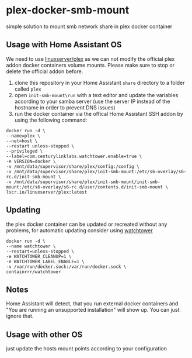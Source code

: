 # plex-docker-smb-mount
simple solution to mount smb network share in plex docker container

## Usage with Home Assistant OS
We need to use [linuxserver/plex](https://hub.docker.com/r/linuxserver/plex) as we can not modify the official plex addon docker containers volume mounts. Please make sure to stop or delete the official addon before.
1. clone this repository in your Home Assistant `share` directory to a folder called `plex`
2. open `init-smb-mount\run` with a text editor and update the variables according to your samba server (use the server IP instead of the hostname in order to prevent DNS issues)
3. run the docker container via the offical Home Assistant SSH addon by using the following command:
```
docker run -d \
--name=plex \
--net=host \
--restart unless-stopped \
--privileged \
--label=com.centurylinklabs.watchtower.enable=true \
-e VERSION=docker \
-v /mnt/data/supervisor/share/plex/config:/config \
-v /mnt/data/supervisor/share/plex/init-smb-mount:/etc/s6-overlay/s6-rc.d/init-smb-mount \
-v /mnt/data/supervisor/share/plex/init-smb-mount/init-smb-mount:/etc/s6-overlay/s6-rc.d/user/contents.d/init-smb-mount \
lscr.io/linuxserver/plex:latest
```

## Updating
the plex docker container can be updated or recreated without any problems, for automatic updating consider using [watchtower](https://containrrr.dev/watchtower/)
```
docker run -d \
--name watchtower \
--restart=unless-stopped \
-e WATCHTOWER_CLEANUP=1 \
-e WATCHTOWER_LABEL_ENABLE=1 \
-v /var/run/docker.sock:/var/run/docker.sock \
containrrr/watchtower
```

## Notes
Home Assistant will detect, that you run external docker containers and "You are running an unsupported installation" will show up. You can just ignore that.

## Usage with other OS
just update the hosts mount points according to your configuration
